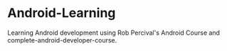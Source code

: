# Android-Learning
Learning Android development using Rob Percival's Android Course and complete-android-developer-course.
